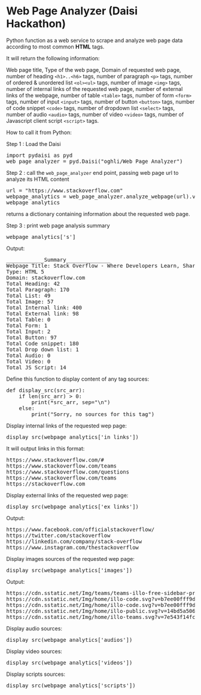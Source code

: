 # Web Page Analyzer (Daisi Hackathon)

Python function as a web service to scrape and analyze web page data according to most common **HTML** tags.

It will return the following information:

Web page title, Type of the web page, Domain of requested web page, number of heading `<h1>..<h6>` tags, number of paragraph `<p>` tags, number of ordered & unordered list `<ol><ul>` tags, number of image `<img>` tags, number of internal links of the requested web page, number of external links of the webpage, number of table `<table>` tags, number of form `<form>` tags, number of input `<input>` tags, number of button `<button>` tags, number of code snippet `<code>` tags, number of dropdown list `<select>` tags, number of audio `<audio>` tags, number of video `<video>` tags, number of Javascript client script `<script>` tags.

How to call it from Python:

Step 1 : Load the Daisi

<pre>
import pydaisi as pyd
web_page_analyzer = pyd.Daisi("oghli/Web Page Analyzer")
</pre>
Step 2 : call the `web_page_analyzer` end point, passing web page url to analyze its HTML content

<pre>
url = "https://www.stackoverflow.com"
webpage_analytics = web_page_analyzer.analyze_webpage(url).value
webpage_analytics
</pre>

returns a dictionary containing information about the requested web page.

Step 3 : print web page analysis summary 
<pre>
webpage_analytics['s']
</pre>

Output:
<pre>
____________Summary______________
Webpage Title: Stack Overflow - Where Developers Learn, Share, & Build Careers
Type: HTML 5
Domain: stackoverflow.com
Total Heading: 42
Total Paragraph: 170
Total List: 49
Total Image: 57
Total Internal link: 400
Total External link: 98
Total Table: 0
Total Form: 1
Total Input: 2
Total Button: 97
Total Code snippet: 180
Total Drop down list: 1
Total Audio: 0
Total Video: 0
Total JS Script: 14
</pre>

Define this function to display content of any tag sources:
<pre>
def display_src(src_arr):
    if len(src_arr) > 0:
        print(*src_arr, sep="\n")
    else:
        print("Sorry, no sources for this tag")
</pre>


Display internal links of the requested wep page:
<pre>
display_src(webpage_analytics['in_links'])
</pre>

It will output links in this format:
<pre>
https://www.stackoverflow.com/#
https://www.stackoverflow.com/teams
https://www.stackoverflow.com/questions
https://www.stackoverflow.com/teams
https://stackoverflow.com
</pre>

Display external links of the requested wep page:
<pre>
display_src(webpage_analytics['ex_links'])
</pre>

Output:
<pre>
https://www.facebook.com/officialstackoverflow/
https://twitter.com/stackoverflow
https://linkedin.com/company/stack-overflow
https://www.instagram.com/thestackoverflow
</pre>
Display images sources of the requested wep page:
<pre>
display_src(webpage_analytics['images'])
</pre>
Output:
<pre>
https://cdn.sstatic.net/Img/teams/teams-illo-free-sidebar-promo.svg?v=47faa659a05e
https://cdn.sstatic.net/Img/home/illo-code.svg?v=b7ee00fff9d8
https://cdn.sstatic.net/Img/home/illo-code.svg?v=b7ee00fff9d8
https://cdn.sstatic.net/Img/home/illo-public.svg?v=14bd5a506009
https://cdn.sstatic.net/Img/home/illo-teams.svg?v=7e543f14fcc0
</pre>
Display audio sources:
<pre>
display_src(webpage_analytics['audios'])
</pre>
Display video sources:
<pre>
display_src(webpage_analytics['videos'])
</pre>
Display scripts sources:
<pre>
display_src(webpage_analytics['scripts'])
</pre>
